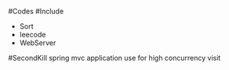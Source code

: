 #Codes
#Include
- Sort
- leecode
- WebServer


#SecondKill
spring mvc application use for high concurrency visit
